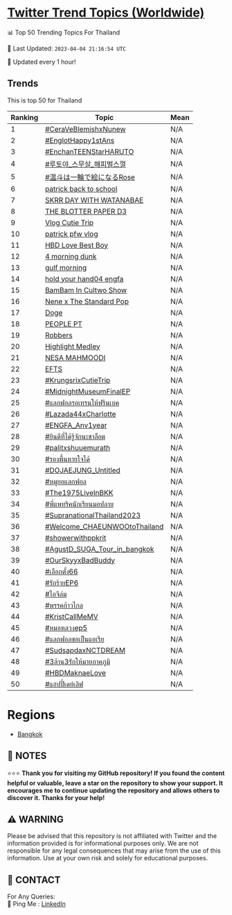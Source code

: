 [Twitter Trend Topics (Worldwide)](https://github.com/ErcinDedeoglu/Twitter-Trend-Topics)
==========


📊 Top 50 Trending Topics For Thailand

📆 Last Updated: `2023-04-04 21:16:54 UTC`

🔧 Updated every 1 hour!


## Trends

This is top 50 for Thailand

| Ranking | Topic | Mean |
| ------- | ------------ | ------------ |
| 1 | [#CeraVeBlemishxNunew](http://twitter.com/search?q=%23CeraVeBlemishxNunew) | N/A |
| 2 | [#EnglotHappy1stAns](http://twitter.com/search?q=%23EnglotHappy1stAns) | N/A |
| 3 | [#EnchanTEENStarHARUTO](http://twitter.com/search?q=%23EnchanTEENStarHARUTO) | N/A |
| 4 | [#루토야_스무살_해피벌스껄](http://twitter.com/search?q=%23%eb%a3%a8%ed%86%a0%ec%95%bc_%ec%8a%a4%eb%ac%b4%ec%82%b4_%ed%95%b4%ed%94%bc%eb%b2%8c%ec%8a%a4%ea%bb%84) | N/A |
| 5 | [#温斗は一輪で絵になるRose](http://twitter.com/search?q=%23%e6%b8%a9%e6%96%97%e3%81%af%e4%b8%80%e8%bc%aa%e3%81%a7%e7%b5%b5%e3%81%ab%e3%81%aa%e3%82%8bRose) | N/A |
| 6 | [patrick back to school](http://twitter.com/search?q=patrick+back+to+school) | N/A |
| 7 | [SKRR DAY WITH WATANABAE](http://twitter.com/search?q=SKRR+DAY+WITH+WATANABAE) | N/A |
| 8 | [THE BLOTTER PAPER D3](http://twitter.com/search?q=THE+BLOTTER+PAPER+D3) | N/A |
| 9 | [Vlog Cutie Trip](http://twitter.com/search?q=Vlog+Cutie+Trip) | N/A |
| 10 | [patrick pfw vlog](http://twitter.com/search?q=patrick+pfw+vlog) | N/A |
| 11 | [HBD Love Best Boy](http://twitter.com/search?q=HBD+Love+Best+Boy) | N/A |
| 12 | [4 morning dunk](http://twitter.com/search?q=4+morning+dunk) | N/A |
| 13 | [gulf morning](http://twitter.com/search?q=gulf+morning) | N/A |
| 14 | [hold your hand04 engfa](http://twitter.com/search?q=hold+your+hand04+engfa) | N/A |
| 15 | [BamBam In Cultwo Show](http://twitter.com/search?q=BamBam+In+Cultwo+Show) | N/A |
| 16 | [Nene x The Standard Pop](http://twitter.com/search?q=Nene+x+The+Standard+Pop) | N/A |
| 17 | [Doge](http://twitter.com/search?q=Doge) | N/A |
| 18 | [PEOPLE PT](http://twitter.com/search?q=PEOPLE+PT) | N/A |
| 19 | [Robbers](http://twitter.com/search?q=Robbers) | N/A |
| 20 | [Highlight Medley](http://twitter.com/search?q=Highlight+Medley) | N/A |
| 21 | [NESA MAHMOODI](http://twitter.com/search?q=NESA+MAHMOODI) | N/A |
| 22 | [EFTS](http://twitter.com/search?q=EFTS) | N/A |
| 23 | [#KrungsrixCutieTrip](http://twitter.com/search?q=%23KrungsrixCutieTrip) | N/A |
| 24 | [#MidnightMuseumFinalEP](http://twitter.com/search?q=%23MidnightMuseumFinalEP) | N/A |
| 25 | [#แลกฟอลรอเทรนให้ฟรีนเบค](http://twitter.com/search?q=%23%e0%b9%81%e0%b8%a5%e0%b8%81%e0%b8%9f%e0%b8%ad%e0%b8%a5%e0%b8%a3%e0%b8%ad%e0%b9%80%e0%b8%97%e0%b8%a3%e0%b8%99%e0%b9%83%e0%b8%ab%e0%b9%89%e0%b8%9f%e0%b8%a3%e0%b8%b5%e0%b8%99%e0%b9%80%e0%b8%9a%e0%b8%84) | N/A |
| 26 | [#Lazada44xCharlotte](http://twitter.com/search?q=%23Lazada44xCharlotte) | N/A |
| 27 | [#ENGFA_Anv1year](http://twitter.com/search?q=%23ENGFA_Anv1year) | N/A |
| 28 | [#ยินดีที่ได้รู้จักนะชาล็อต](http://twitter.com/search?q=%23%e0%b8%a2%e0%b8%b4%e0%b8%99%e0%b8%94%e0%b8%b5%e0%b8%97%e0%b8%b5%e0%b9%88%e0%b9%84%e0%b8%94%e0%b9%89%e0%b8%a3%e0%b8%b9%e0%b9%89%e0%b8%88%e0%b8%b1%e0%b8%81%e0%b8%99%e0%b8%b0%e0%b8%8a%e0%b8%b2%e0%b8%a5%e0%b9%87%e0%b8%ad%e0%b8%95) | N/A |
| 29 | [#palitxshuuemurath](http://twitter.com/search?q=%23palitxshuuemurath) | N/A |
| 30 | [#รองพื้นหายใจได้](http://twitter.com/search?q=%23%e0%b8%a3%e0%b8%ad%e0%b8%87%e0%b8%9e%e0%b8%b7%e0%b9%89%e0%b8%99%e0%b8%ab%e0%b8%b2%e0%b8%a2%e0%b9%83%e0%b8%88%e0%b9%84%e0%b8%94%e0%b9%89) | N/A |
| 31 | [#DOJAEJUNG_Untitled](http://twitter.com/search?q=%23DOJAEJUNG_Untitled) | N/A |
| 32 | [#หมูยอแลกฟอล](http://twitter.com/search?q=%23%e0%b8%ab%e0%b8%a1%e0%b8%b9%e0%b8%a2%e0%b8%ad%e0%b9%81%e0%b8%a5%e0%b8%81%e0%b8%9f%e0%b8%ad%e0%b8%a5) | N/A |
| 33 | [#The1975LiveInBKK](http://twitter.com/search?q=%23The1975LiveInBKK) | N/A |
| 34 | [#พี่แพทริคนักเรียนมอปลาย](http://twitter.com/search?q=%23%e0%b8%9e%e0%b8%b5%e0%b9%88%e0%b9%81%e0%b8%9e%e0%b8%97%e0%b8%a3%e0%b8%b4%e0%b8%84%e0%b8%99%e0%b8%b1%e0%b8%81%e0%b9%80%e0%b8%a3%e0%b8%b5%e0%b8%a2%e0%b8%99%e0%b8%a1%e0%b8%ad%e0%b8%9b%e0%b8%a5%e0%b8%b2%e0%b8%a2) | N/A |
| 35 | [#SupranationalThailand2023](http://twitter.com/search?q=%23SupranationalThailand2023) | N/A |
| 36 | [#Welcome_CHAEUNWOOtoThailand](http://twitter.com/search?q=%23Welcome_CHAEUNWOOtoThailand) | N/A |
| 37 | [#showerwithppkrit](http://twitter.com/search?q=%23showerwithppkrit) | N/A |
| 38 | [#AgustD_SUGA_Tour_in_bangkok](http://twitter.com/search?q=%23AgustD_SUGA_Tour_in_bangkok) | N/A |
| 39 | [#OurSkyyxBadBuddy](http://twitter.com/search?q=%23OurSkyyxBadBuddy) | N/A |
| 40 | [#เลือกตั้ง66](http://twitter.com/search?q=%23%e0%b9%80%e0%b8%a5%e0%b8%b7%e0%b8%ad%e0%b8%81%e0%b8%95%e0%b8%b1%e0%b9%89%e0%b8%8766) | N/A |
| 41 | [#รักร้ายEP6](http://twitter.com/search?q=%23%e0%b8%a3%e0%b8%b1%e0%b8%81%e0%b8%a3%e0%b9%89%e0%b8%b2%e0%b8%a2EP6) | N/A |
| 42 | [#ไอจีล่ม](http://twitter.com/search?q=%23%e0%b9%84%e0%b8%ad%e0%b8%88%e0%b8%b5%e0%b8%a5%e0%b9%88%e0%b8%a1) | N/A |
| 43 | [#พรรคก้าวไกล](http://twitter.com/search?q=%23%e0%b8%9e%e0%b8%a3%e0%b8%a3%e0%b8%84%e0%b8%81%e0%b9%89%e0%b8%b2%e0%b8%a7%e0%b9%84%e0%b8%81%e0%b8%a5) | N/A |
| 44 | [#KristCallMeMV](http://twitter.com/search?q=%23KristCallMeMV) | N/A |
| 45 | [#หมอหลวงep5](http://twitter.com/search?q=%23%e0%b8%ab%e0%b8%a1%e0%b8%ad%e0%b8%ab%e0%b8%a5%e0%b8%a7%e0%b8%87ep5) | N/A |
| 46 | [#แลกฟอลขอเป็นแอเรีย](http://twitter.com/search?q=%23%e0%b9%81%e0%b8%a5%e0%b8%81%e0%b8%9f%e0%b8%ad%e0%b8%a5%e0%b8%82%e0%b8%ad%e0%b9%80%e0%b8%9b%e0%b9%87%e0%b8%99%e0%b9%81%e0%b8%ad%e0%b9%80%e0%b8%a3%e0%b8%b5%e0%b8%a2) | N/A |
| 47 | [#SudsapdaxNCTDREAM](http://twitter.com/search?q=%23SudsapdaxNCTDREAM) | N/A |
| 48 | [#3ล้าน3รักให้มายภาคภูมิ](http://twitter.com/search?q=%233%e0%b8%a5%e0%b9%89%e0%b8%b2%e0%b8%993%e0%b8%a3%e0%b8%b1%e0%b8%81%e0%b9%83%e0%b8%ab%e0%b9%89%e0%b8%a1%e0%b8%b2%e0%b8%a2%e0%b8%a0%e0%b8%b2%e0%b8%84%e0%b8%a0%e0%b8%b9%e0%b8%a1%e0%b8%b4) | N/A |
| 49 | [#HBDMaknaeLove](http://twitter.com/search?q=%23HBDMaknaeLove) | N/A |
| 50 | [#แฮปปี้เดย์เลิฟ](http://twitter.com/search?q=%23%e0%b9%81%e0%b8%ae%e0%b8%9b%e0%b8%9b%e0%b8%b5%e0%b9%89%e0%b9%80%e0%b8%94%e0%b8%a2%e0%b9%8c%e0%b9%80%e0%b8%a5%e0%b8%b4%e0%b8%9f) | N/A |



# Regions

* [Bangkok](</Thailand/Bangkok.md>)



## 📝 NOTES

⭐⭐⭐ **Thank you for visiting my GitHub repository! If you found the content helpful or valuable, leave a star on the repository to show your support. It encourages me to continue updating the repository and allows others to discover it. Thanks for your help!**


## ⚠️ WARNING

Please be advised that this repository is not affiliated with Twitter and the information provided is for informational purposes only. We are not responsible for any legal consequences that may arise from the use of this information. Use at your own risk and solely for educational purposes.


## 📨 CONTACT

 For Any Queries:  
            🏓 Ping Me : [LinkedIn](https://www.linkedin.com/in/ercindedeoglu/)
